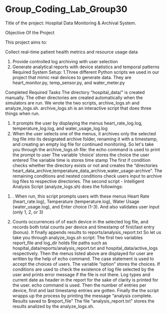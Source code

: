 # Group_Coding_Lab_Group30
Title of the project: Hospital Data Monitoring & Archival System.

Objective Of the Project

This project aims to:

Collect real-time patient health metrics and resource usage data
1. Provide controlled log archiving with user selection
2. Generate analytical reports with device statistics and temporal patterns
Required System Setup:
1.Three different Python scripts we used in our project that mimic real devices to generate data. They are heart_monitor.py, temp_sensor.py, and water_meter.py

Completed Required Tasks
The directory “hospital_data/” is created manually. The other directories are created automatically when the simulators are run.
We wrote the two scripts,  archive_logs.sh and analyze_logs.sh. 
archive_logs.sh is an interactive script that does three things when run. 
1. It prompts the user by displaying the menus heart_rate_log.log, temperature_log.log, and water_usage_log.log
2. When the user selects one of the menus, it archives only the selected log file into its designated archive folder, renaming it with a timestamp, and creating an empty log file for continued monitoring. 
So let's take you through the archive_logs.sh file:
the echo command is used to print the prompt to user
The variable ‘choice’ stores the choice the user entered
The variable time is stores time stamp
The first if condition checks whether the directory exists or not and creates the “directories heart_data_archive,temperature_data_archive,water_usage-archive”.
The remaining conditions and nested conditions check users input to  archive log files to respective directories.
The second script  - Intelligent Analysis Script (analyze_logs.sh) does the followings:
1) . When run, this script prompts users with these menus Heart Rate (heart_rate.log), Temperature (temperature.log), Water Usage (water_usage.log), and Enter choice (1-3). And also validates user input (only 1, 2, or 3)
2. Counts occurrences of of each device in the selected log file, and records both total counts per device and timestamp of first/last entry (bonus). It finally appends results to reports/analysis_report.txt
So let us take you through analyze_logs.sh script:
The first two variables report_file and log_dir holds file paths such as hospital_data/reports/analysis_report.txt and hospital_data/active_logs respectively.
Then the menus listed above are displayed for user are written by the help of echo command.
The case statement is used to accept the choices of users. The variable “option” stores the choices.
If conditions are used to check the existence of log file selected by the user and prints error message if the file is not there.
Log types and current date as header in the report for the sake of clarity is printed for the user. echo command is used.
Then the number of entries per device, first and last timestamp entries are gotten. Finally the the script wrapps up the process by printing the message  “analysis complete. Results saved to $report_file”
The file “analysis_report.txt”  stores the results analized by the analyze_logs.sh. 
